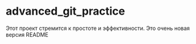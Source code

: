 # advanced_git_practice
Этот проект стремится к простоте и эффективности.
Это очень новая версия README